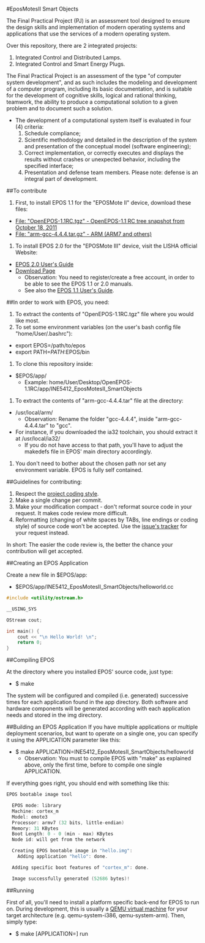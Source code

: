 #EposMotesII Smart Objects

The Final Practical Project (PJ) is an assessment tool designed to ensure the design skills and 
implementation of modern operating systems and applications that use the services of a modern 
operating system.

Over this repository, there are 2 integrated projects:

1. Integrated Control and Distributed Lamps.
1. Integrated Control and Smart Energy Plugs.

The Final Practical Project is an assessment of the type "of computer system development", and as
such includes the modeling and development of a computer program, including its basic
documentation, and is suitable for the development of cognitive skills, logical and rational
thinking, teamwork, the ability to produce a computational solution to a given problem and to
document such a solution.

* The development of a computational system itself is evaluated in four (4) criteria:
  1. Schedule compliance;
  1. Scientific methodology and detailed in the description of the system and presentation of the
  conceptual model (software engineering);
  1. Correct implementation, or correctly executes and displays the results without crashes or 
  unexpected behavior, including the specified interface;
  1. Presentation and defense team members. Please note: defense is an integral part of development.



##To contribute

1. First, to install EPOS 1.1 for the "EPOSMote II" device, download these files:
  * [File: "OpenEPOS-1.1RC.tgz" - OpenEPOS-1.1 RC tree snapshot from October 18, 2011](http://epos.lisha.ufsc.br/dl95)
  * [File: "arm-gcc-4.4.4.tar.gz" - ARM (ARM7 and others)](http://epos.lisha.ufsc.br/dl88)
1. To install EPOS 2.0 for the "EPOSMote III" device, visit the LISHA official Website:
  * [EPOS 2.0 User's Guide](http://epos.lisha.ufsc.br/EPOS+2+User+Guide)
  * [Download Page](http://epos.lisha.ufsc.br/EPOS+Software)
    * Observation: You need to register/create a free account, in order to be able to see the EPOS 1.1 
    or 2.0 manuals.
    * See also the [EPOS 1.1 User's Guide](http://epos.lisha.ufsc.br/EPOS+User+Guide).



##In order to work with EPOS, you need:

1. To extract the contents of "OpenEPOS-1.1RC.tgz" file where you would like most.
1. To set some environment variables (on the user's bash config file "home/User/.bashrc"):
  * export EPOS=/path/to/epos
  * export PATH=$PATH:$EPOS/bin
1. To clone this repository inside:
  * $EPOS/app/
    * Example: home/User/Desktop/OpenEPOS-1.1RC/app/INE5412_EposMotesII_SmartObjects
1. To extract the contents of "arm-gcc-4.4.4.tar" file at the directory:
  * /usr/local/arm/
    * Observation: Rename the folder "gcc-4.4.4", inside "arm-gcc-4.4.4.tar" to "gcc".
  * For instance, if you downloaded the ia32 toolchain, you should extract it at /usr/local/ia32/
    * If you do not have access to that path, you'll have to adjust the makedefs file in EPOS' 
    main directory accordingly.
1. You don't need to bother about the chosen path nor set any environment variable. EPOS is fully 
self contained.



##Guidelines for contributing:

1. Respect the [project coding style](CONTRIBUTING.md).
2. Make a single change per commit.
3. Make your modification compact - don't reformat source code in your request. It makes code 
review more difficult.
4. Reformatting (changing of white spaces by TABs, line endings or coding style) of source code 
won't be accepted. Use the [issue's tracker](https://github.com/evandrocoan/INE5412_EposMotesII_SmartObjects/issues) for your request instead.

In short: The easier the code review is, the better the chance your contribution will get accepted.



##Creating an EPOS Application

Create a new file in $EPOS/app:
* $EPOS/app/INE5412_EposMotesII_SmartObjects/helloworld.cc

```cpp
#include <utility/ostream.h>

__USING_SYS

OStream cout;

int main() {
    cout << "\n Hello World! \n";
    return 0;
}
```



##Compiling EPOS

At the directory where you installed EPOS' source code, just type:
* $ make

The system will be configured and compiled (i.e. generated) successive times for each 
application found in the app directory. Both software and hardware components will be 
generated according with each application needs and stored in the img directory.



##Building an EPOS Application
If you have multiple applications or multiple deployment scenarios, but want to operate 
on a single one, you can specify it using the APPLICATION parameter like this:
* $ make APPLICATION=INE5412_EposMotesII_SmartObjects/helloworld
  * Observation: You must to compile EPOS with "make" as explained above, only the first time,
  before to compile one single APPLICATION.

If everything goes right, you should end with something like this:
```cpp
EPOS bootable image tool

  EPOS mode: library
  Machine: cortex_m
  Model: emote3
  Processor: armv7 (32 bits, little-endian)
  Memory: 31 KBytes
  Boot Length: 0 - 0 (min - max) KBytes
  Node id: will get from the network

  Creating EPOS bootable image in "hello.img":
    Adding application "hello": done.

  Adding specific boot features of "cortex_m": done.

  Image successfully generated (52686 bytes)!
```



##Running

First of all, you'll need to install a platform specific back-end for
EPOS to run on. During development, this is usually a
[QEMU virtual machine](http://www.qemu.org/) for your target architecture
(e.g. qemu-system-i386, qemu-system-arm). Then, simply type:
* $ make [APPLICATION=<application>] run




